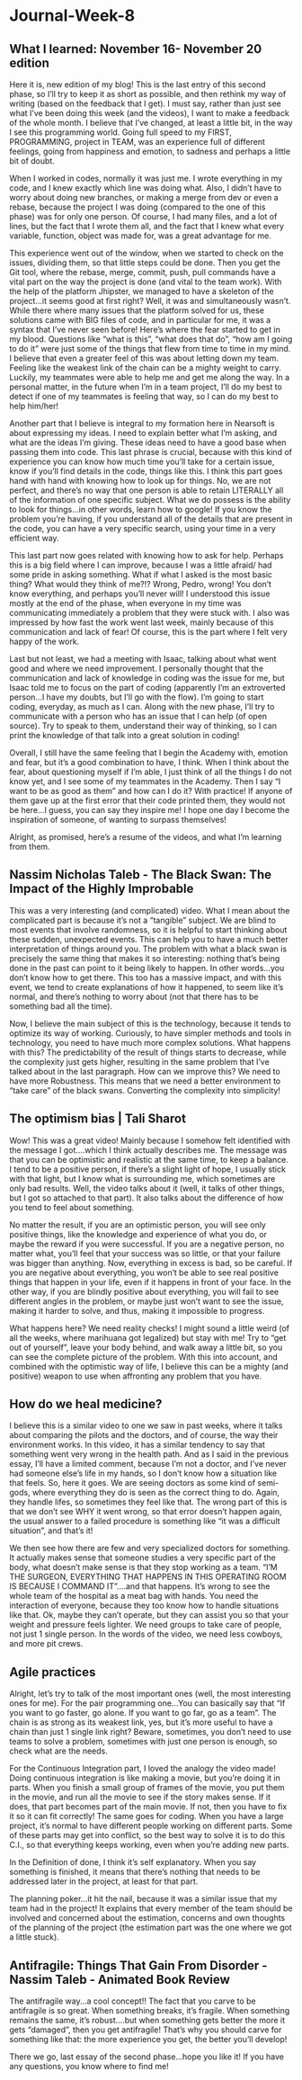 # Journal-Week-8

## What I learned: November 16- November 20 edition

Here it is, new edition of my blog! This is the last entry of this second phase, so I’ll try to keep it as short as possible, and then rethink my way of writing (based on the feedback that I get). I must say, rather than just see what I’ve been doing this week (and the videos), I want to make a feedback of the whole month. I believe that I’ve changed, at least a little bit, in the way I see this programming world. Going full speed to my FIRST, PROGRAMMING, project in TEAM, was an experience full of different feelings, going from happiness and emotion, to sadness and perhaps a little bit of doubt.

When I worked in codes, normally it was just me. I wrote everything in my code, and I knew exactly which line was doing what. Also, I didn’t have to worry about doing new branches, or making a merge from dev or even a rebase, because the project I was doing (compared to the one of this phase) was for only one person. Of course, I had many files, and a lot of lines, but the fact that I wrote them all, and the fact that I knew what every variable, function, object was made for, was a great advantage for me.

This experience went out of the window, when we started to check on the issues, dividing them, so that little steps could be done. Then you get the Git tool, where the rebase, merge, commit, push, pull commands have a vital part on the way the project is done (and vital to the team work). With the help of the platform Jhipster, we managed to have a skeleton of the project...it seems good at first right? Well, it was and simultaneously wasn’t. While there where many issues that the platform solved for us, these solutions came with BIG files of code, and in particular for me, it was a syntax that I’ve never seen before! Here’s where the fear started to get in my blood. Questions like “what is this”, “what does that do”, “how am I going to do it” were just some of the things that flew from time to time in my mind. I believe that even a greater feel of this was about letting down my team. Feeling like the weakest link of the chain can be a mighty weight to carry. Luckily, my teammates were able to help me and get me along the way. In a personal matter, in the future when I’m in a team project, I’ll do my best to detect if one of my teammates is feeling that way, so I can do my best to help him/her!

Another part that I believe is integral to my formation here in Nearsoft is about expressing my ideas. I need to explain better what I’m asking, and what are the ideas I’m giving. These ideas need to have a good base when passing them into code. This last phrase is crucial, because with this kind of experience you can know how much time you’ll take for a certain issue, know if you’ll find details in the code, things like this.
I think this part goes hand with hand with knowing how to look up for things. No, we are not perfect, and there’s no way that one person is able to retain LITERALLY all of the information of one specific subject. What we do possess is the ability to look for things...in other words, learn how to google! If you know the problem you’re having, if you understand all of the details that are present in the code, you can have a very specific search, using your time in a very efficient way.

This last part now goes related with knowing how to ask for help. Perhaps this is a big field where I can improve, because I was a little afraid/ had some pride in asking something. What if what I asked is the most basic thing? What would they think of me?!? Wrong, Pedro, wrong! You don’t know everything, and perhaps you’ll never will! I understood this issue mostly at the end of the phase, when everyone in my time was communicating immediately a problem that they were stuck with. I also was impressed by how fast the work went last week, mainly because of this communication and lack of fear! Of course, this is the part where I felt very happy of the work.

Last but not least, we had a meeting with Isaac, talking about what went good and where we need improvement. I personally thought that the communication and lack of knowledge in coding was the issue for me, but Isaac told me to focus on the part of coding (apparently I’m an extroverted person...I have my doubts, but I’ll go with the flow). I’m going to start coding, everyday, as much as I can. Along with the new phase, I’ll try to communicate with a person who has an issue that I can help (of open source). Try to speak to them, understand their way of thinking, so I can print the knowledge of that talk into a great solution in coding!

Overall, I still have the same feeling that I begin the Academy with, emotion and fear, but it’s a good combination to have, I think. When I think about the fear, about questioning myself if I’m able, I just think of all the things I do not know yet, and I see some of my teammates in the Academy. Then I say “I want to be as good as them” and how can I do it? With practice! If anyone of them gave up at the first error that their code printed them, they would not be here...I guess, you can say they inspire me! I hope one day I become the inspiration of someone, of wanting to surpass themselves!

Alright, as promised, here’s a resume of the videos, and what I’m learning from them.

## Nassim Nicholas Taleb - The Black Swan: The Impact of the Highly Improbable

This was a very interesting (and complicated) video. What I mean about the complicated part is because it’s not a “tangible” subject. We are blind to most events that involve randomness, so it is helpful to start thinking about these sudden, unexpected events. This can help you to have a much better interpretation of things around you. The problem with what a black swan is precisely the same thing that makes it so interesting: nothing that’s being done in the past can point to it being likely to happen. In other words...you don’t know how to get there. This too has a massive impact, and with this event, we tend to create explanations of how it happened, to seem like it’s normal, and there’s nothing to worry about (not that there has to be something bad all the time).

Now, I believe the main subject of this is the technology, because it tends to optimize its way of working. Curiously, to have simpler methods and tools in technology, you need to have much more complex solutions. What happens with this? The predictability of the result of things starts to decrease, while the complexity just gets higher, resulting in the same problem that I’ve talked about in the last paragraph. How can we improve this? We need to have more Robustness. This means that we need a better environment to “take care” of the black swans. Converting the complexity into simplicity!

## The optimism bias | Tali Sharot

Wow! This was a great video! Mainly because I somehow felt identified with the message I got….which I think actually describes me. The message was that you can be optimistic and realistic at the same time, to keep a balance. I tend to be a positive person, if there’s a slight light of hope, I usually stick with that light, but I know what is surrounding me, which sometimes are only bad results. Well, the video talks about it (well, it talks of other things, but I got so attached to that part). It also talks about the difference of how you tend to feel about something. 

No matter the result, if you are an optimistic person, you will see only positive things, like the knowledge and experience of what you do, or maybe the reward if you were successful. If you are a negative person, no matter what, you’ll feel that your success was so little, or that your failure was bigger than anything. Now, everything in excess is bad, so be careful. If you are negative about everything, you won’t be able to see real positive things that happen in your life, even if it happens in front of your face. In the other way, if you are blindly positive about everything, you will fail to see different angles in the problem, or maybe just won’t want to see the issue, making it harder to solve, and thus, making it impossible to progress.

What happens here? We need reality checks!  I might sound a little weird (of all the weeks, where marihuana got legalized) but stay with me! Try to “get out of yourself”, leave your body behind, and walk away a little bit, so you can see the complete picture of the problem. With this into account, and combined with the optimistic way of life, I believe this can be a mighty (and positive) weapon to use when affronting any problem that you have.

## How do we heal medicine? 

I believe this is a similar video to one we saw in past weeks, where it talks about comparing the pilots and the doctors, and of course, the way their environment works. In this video, it has a similar tendency to say that something went very wrong in the health path. And as I said in the previous essay, I’ll have a limited comment, because I’m not a doctor, and I’ve never had someone else’s life in my hands, so I don’t know how a situation like that feels. So, here it goes. We are seeing doctors as some kind of semi-gods, where everything they do is seen as the correct thing to do. Again, they handle lifes, so sometimes they feel like that. The wrong part of this is that we don’t see WHY it went wrong, so that error doesn’t happen again, the usual answer to a failed procedure is something like “it was a difficult situation”, and that’s it! 

We then see how there are few and very specialized doctors for something. It actually makes sense that someone studies a very specific part of the body, what doesn’t make sense is that they stop working as a team. “I’M THE SURGEON, EVERYTHING THAT HAPPENS IN THIS OPERATING ROOM IS BECAUSE I COMMAND IT”....and that happens. It’s wrong to see the whole team of the hospital as a meat bag with hands. You need the interaction of everyone, because they too know how to handle situations like that. Ok, maybe they can’t operate, but they can assist you so that your weight and pressure feels lighter. We need groups to take care of people, not just 1 single person. In the words of the video, we need less cowboys, and more pit crews.

## Agile practices 

Alright, let’s try to talk of the most important ones (well, the most interesting ones for me). For the pair programming one...You can basically say that “If you want to go faster, go alone. If you want to go far, go as a team”. The chain is as strong as its weakest link, yes, but it’s more useful to have a chain than just 1 single link right? Beware, sometimes, you don’t need to use teams to solve a problem, sometimes with just one person is enough, so check what are the needs.

For the Continuous Integration part, I loved the analogy the video made! Doing continuous integration is like making a movie, but you’re doing it in parts. When you finish a small group of frames of the movie, you put them in the movie, and run all the movie to see if the story makes sense. If it does, that part becomes part of the main movie. If not, then you have to fix it so it can fit correctly! The same goes for coding. When you have a large project, it’s normal to have different people working on different parts. Some of these parts may get into conflict, so the best way to solve it is to do this C.I., so that everything keeps working, even when you’re adding new parts.

In the Definition of done, I think it’s self explanatory. When you say something is finished, it means that there’s nothing that needs to be addressed later in the project, at least for that part.

The planning poker...it hit the nail, because it was a similar issue that my team had in the project! It explains that every member of the team should be involved and concerned about the estimation, concerns and own thoughts of the planning of the project (the estimation part was the one where we got a little stuck).



## Antifragile: Things That Gain From Disorder - Nassim Taleb - Animated Book Review

The antifragile way...a cool concept!! The fact that you carve to be antifragile is so great. When something breaks, it’s fragile. When something remains the same, it’s robust….but when something gets better the more it gets “damaged”, then you get antifragile! That’s why you should carve for something like that: the more experience you get, the better you’ll develop!


There we go, last essay of the second phase...hope you like it! If you have any questions, you know where to find me!

